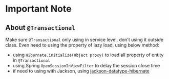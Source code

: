 # Important Note

## About `@Transactional`
Make sure `@Transactional` only using in service level, don't using it outside class. 
Even need to using the property of lazy load, using below method: 
* using `Hibernate.initialize(Object proxy)` to load all property of entity in `@Transactional`
* using Spring `OpenSessionInViewFilter` to delay the session close time
* if need to using with Jackson, using [jackson-datatype-hibernate](https://github.com/FasterXML/jackson-datatype-hibernate) 
